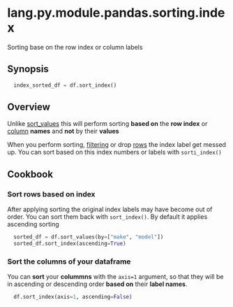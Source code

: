 # lang.py.module.pandas.sorting.index

Sorting base on the row index or column labels

## Synopsis

```py
  index_sorted_df = df.sort_index()
```

## Overview

Unlike [sort_values](./mfgd.md) this will perform sorting **based on** the
**row index** or [column](./6j2u.md) **names** and **not** by their **values**

When you perform sorting, [filtering](./m2xg.md) or drop [rows](./5t4z.md) the
index label get messed up. You can sort based on this index numbers or labels
with `sorti_index()`

## Cookbook

### Sort rows based on index

After applying sorting the original index labels may have become out of order.
You can sort them back with `sort_index()`. By default it applies ascending
sorting

```py
  sorted_df = df.sort_values(by=["make", "model"])
  sorted_df.sort_index(ascending=True)
```

### Sort the columns of your dataframe

You can **sort** your **colummns** with the `axis=1` argument, so that they
will be in ascending or descending order **based on** their **label names**.

```py
  df.sort_index(axis=1, ascending=False)
```
